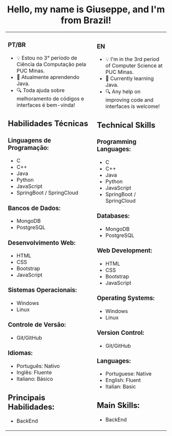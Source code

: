 <h1 align="center">Hello, my name is Giuseppe, and I'm from Brazil!</h1>

<table>
  <tr>
    <td>

### PT/BR

- 💡 Estou no 3° período de Ciência da Computação pela PUC Minas.
- 📜 Atualmente aprendendo Java.
- 🔍 Toda ajuda sobre melhoramento de códigos e interfaces é bem-vinda!

## Habilidades Técnicas

### Linguagens de Programação:
- C
- C++
- Java
- Python
- JavaScript
- SpringBoot / SpringCloud

### Bancos de Dados:
- MongoDB
- PostgreSQL

### Desenvolvimento Web:
- HTML
- CSS
- Bootstrap
- JavaScript

### Sistemas Operacionais:
- Windows
- Linux

### Controle de Versão:
- Git/GitHub

### Idiomas:
- Português: Nativo
- Inglês: Fluente
- Italiano: Básico

## Principais Habilidades:
- BackEnd

    </td>
    <td>

### EN

- 💡 I'm in the 3rd period of Computer Science at PUC Minas.
- 📜 Currently learning Java.
- 🔍 Any help on improving code and interfaces is welcome!

## Technical Skills

### Programming Languages:
- C
- C++
- Java
- Python
- JavaScript
- SpringBoot / SpringCloud

### Databases:
- MongoDB
- PostgreSQL

### Web Development:
- HTML
- CSS
- Bootstrap
- JavaScript

### Operating Systems:
- Windows
- Linux

### Version Control:
- Git/GitHub

### Languages:
- Portuguese: Native
- English: Fluent
- Italian: Basic

## Main Skills:
- BackEnd

    </td>
  </tr>
</table>
